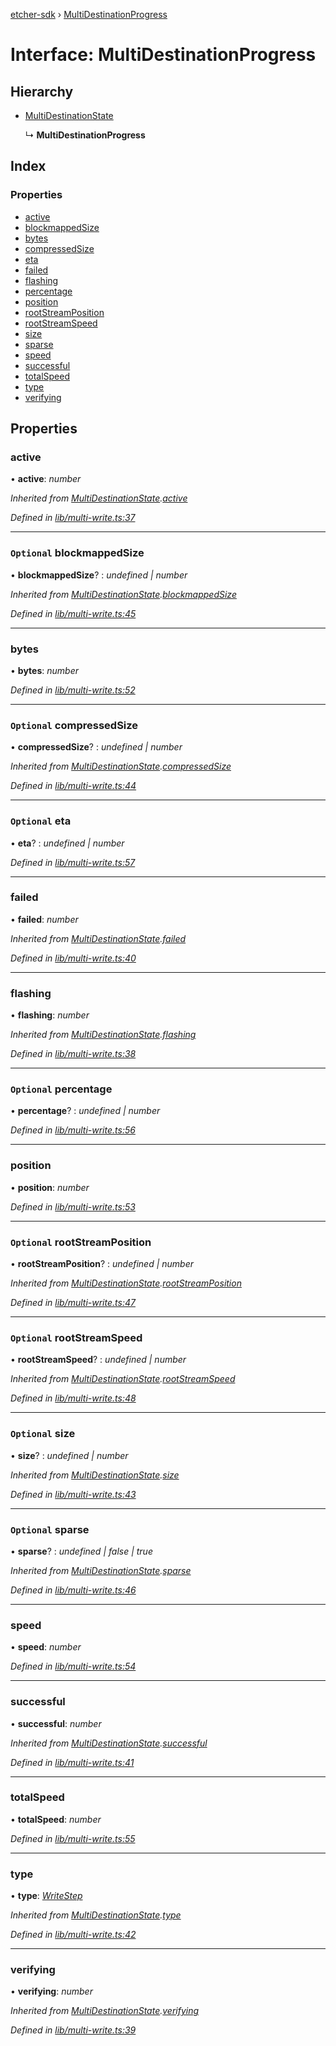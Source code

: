 [etcher-sdk](../README.md) › [MultiDestinationProgress](multidestinationprogress.md)

# Interface: MultiDestinationProgress

## Hierarchy

* [MultiDestinationState](multidestinationstate.md)

  ↳ **MultiDestinationProgress**

## Index

### Properties

* [active](multidestinationprogress.md#active)
* [blockmappedSize](multidestinationprogress.md#optional-blockmappedsize)
* [bytes](multidestinationprogress.md#bytes)
* [compressedSize](multidestinationprogress.md#optional-compressedsize)
* [eta](multidestinationprogress.md#optional-eta)
* [failed](multidestinationprogress.md#failed)
* [flashing](multidestinationprogress.md#flashing)
* [percentage](multidestinationprogress.md#optional-percentage)
* [position](multidestinationprogress.md#position)
* [rootStreamPosition](multidestinationprogress.md#optional-rootstreamposition)
* [rootStreamSpeed](multidestinationprogress.md#optional-rootstreamspeed)
* [size](multidestinationprogress.md#optional-size)
* [sparse](multidestinationprogress.md#optional-sparse)
* [speed](multidestinationprogress.md#speed)
* [successful](multidestinationprogress.md#successful)
* [totalSpeed](multidestinationprogress.md#totalspeed)
* [type](multidestinationprogress.md#type)
* [verifying](multidestinationprogress.md#verifying)

## Properties

###  active

• **active**: *number*

*Inherited from [MultiDestinationState](multidestinationstate.md).[active](multidestinationstate.md#active)*

*Defined in [lib/multi-write.ts:37](https://github.com/balena-io-modules/etcher-sdk/blob/1a7a17c/lib/multi-write.ts#L37)*

___

### `Optional` blockmappedSize

• **blockmappedSize**? : *undefined | number*

*Inherited from [MultiDestinationState](multidestinationstate.md).[blockmappedSize](multidestinationstate.md#optional-blockmappedsize)*

*Defined in [lib/multi-write.ts:45](https://github.com/balena-io-modules/etcher-sdk/blob/1a7a17c/lib/multi-write.ts#L45)*

___

###  bytes

• **bytes**: *number*

*Defined in [lib/multi-write.ts:52](https://github.com/balena-io-modules/etcher-sdk/blob/1a7a17c/lib/multi-write.ts#L52)*

___

### `Optional` compressedSize

• **compressedSize**? : *undefined | number*

*Inherited from [MultiDestinationState](multidestinationstate.md).[compressedSize](multidestinationstate.md#optional-compressedsize)*

*Defined in [lib/multi-write.ts:44](https://github.com/balena-io-modules/etcher-sdk/blob/1a7a17c/lib/multi-write.ts#L44)*

___

### `Optional` eta

• **eta**? : *undefined | number*

*Defined in [lib/multi-write.ts:57](https://github.com/balena-io-modules/etcher-sdk/blob/1a7a17c/lib/multi-write.ts#L57)*

___

###  failed

• **failed**: *number*

*Inherited from [MultiDestinationState](multidestinationstate.md).[failed](multidestinationstate.md#failed)*

*Defined in [lib/multi-write.ts:40](https://github.com/balena-io-modules/etcher-sdk/blob/1a7a17c/lib/multi-write.ts#L40)*

___

###  flashing

• **flashing**: *number*

*Inherited from [MultiDestinationState](multidestinationstate.md).[flashing](multidestinationstate.md#flashing)*

*Defined in [lib/multi-write.ts:38](https://github.com/balena-io-modules/etcher-sdk/blob/1a7a17c/lib/multi-write.ts#L38)*

___

### `Optional` percentage

• **percentage**? : *undefined | number*

*Defined in [lib/multi-write.ts:56](https://github.com/balena-io-modules/etcher-sdk/blob/1a7a17c/lib/multi-write.ts#L56)*

___

###  position

• **position**: *number*

*Defined in [lib/multi-write.ts:53](https://github.com/balena-io-modules/etcher-sdk/blob/1a7a17c/lib/multi-write.ts#L53)*

___

### `Optional` rootStreamPosition

• **rootStreamPosition**? : *undefined | number*

*Inherited from [MultiDestinationState](multidestinationstate.md).[rootStreamPosition](multidestinationstate.md#optional-rootstreamposition)*

*Defined in [lib/multi-write.ts:47](https://github.com/balena-io-modules/etcher-sdk/blob/1a7a17c/lib/multi-write.ts#L47)*

___

### `Optional` rootStreamSpeed

• **rootStreamSpeed**? : *undefined | number*

*Inherited from [MultiDestinationState](multidestinationstate.md).[rootStreamSpeed](multidestinationstate.md#optional-rootstreamspeed)*

*Defined in [lib/multi-write.ts:48](https://github.com/balena-io-modules/etcher-sdk/blob/1a7a17c/lib/multi-write.ts#L48)*

___

### `Optional` size

• **size**? : *undefined | number*

*Inherited from [MultiDestinationState](multidestinationstate.md).[size](multidestinationstate.md#optional-size)*

*Defined in [lib/multi-write.ts:43](https://github.com/balena-io-modules/etcher-sdk/blob/1a7a17c/lib/multi-write.ts#L43)*

___

### `Optional` sparse

• **sparse**? : *undefined | false | true*

*Inherited from [MultiDestinationState](multidestinationstate.md).[sparse](multidestinationstate.md#optional-sparse)*

*Defined in [lib/multi-write.ts:46](https://github.com/balena-io-modules/etcher-sdk/blob/1a7a17c/lib/multi-write.ts#L46)*

___

###  speed

• **speed**: *number*

*Defined in [lib/multi-write.ts:54](https://github.com/balena-io-modules/etcher-sdk/blob/1a7a17c/lib/multi-write.ts#L54)*

___

###  successful

• **successful**: *number*

*Inherited from [MultiDestinationState](multidestinationstate.md).[successful](multidestinationstate.md#successful)*

*Defined in [lib/multi-write.ts:41](https://github.com/balena-io-modules/etcher-sdk/blob/1a7a17c/lib/multi-write.ts#L41)*

___

###  totalSpeed

• **totalSpeed**: *number*

*Defined in [lib/multi-write.ts:55](https://github.com/balena-io-modules/etcher-sdk/blob/1a7a17c/lib/multi-write.ts#L55)*

___

###  type

• **type**: *[WriteStep](../README.md#writestep)*

*Inherited from [MultiDestinationState](multidestinationstate.md).[type](multidestinationstate.md#type)*

*Defined in [lib/multi-write.ts:42](https://github.com/balena-io-modules/etcher-sdk/blob/1a7a17c/lib/multi-write.ts#L42)*

___

###  verifying

• **verifying**: *number*

*Inherited from [MultiDestinationState](multidestinationstate.md).[verifying](multidestinationstate.md#verifying)*

*Defined in [lib/multi-write.ts:39](https://github.com/balena-io-modules/etcher-sdk/blob/1a7a17c/lib/multi-write.ts#L39)*
